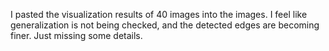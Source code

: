 I pasted the visualization results of 40 images into the images. I feel like generalization is not being checked, and the detected edges are becoming finer. Just missing some details.
